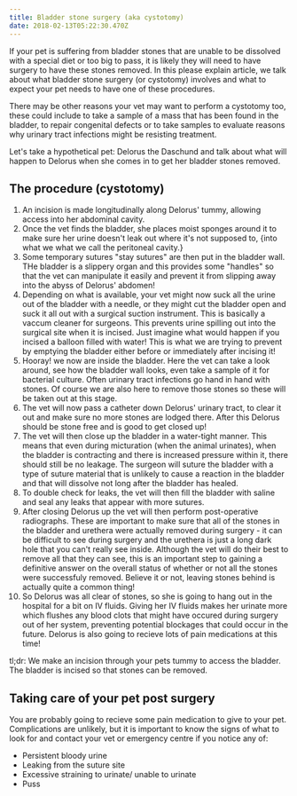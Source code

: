 ```yaml
---
title: Bladder stone surgery (aka cystotomy)
date: 2018-02-13T05:22:30.470Z
---
```

If your pet is suffering from bladder stones that are unable to be dissolved with a special diet or too big to pass, it is likely they will need to have surgery to have these stones removed. In this please explain article, we talk about what bladder stone surgery (or cystotomy) involves and what to expect your pet needs to have one of these procedures. 

There may be other reasons your vet may want to perform a cystotomy too, these could include to take a sample of a mass that has been found in the bladder, to repair congenital defects or to take samples to evaluate reasons why urinary tract infections might be resisting treatment. 

Let's take a hypothetical pet: Delorus the Daschund and talk about what will happen to Delorus when she comes in to get her bladder stones removed.

## The procedure (cystotomy)
1. An incision is made longitudinally along Delorus' tummy, allowing access into her abdominal cavity.   
2. Once the vet finds the bladder, she places moist sponges around it to make sure her urine doesn't leak out where it's not supposed to, {into what we what we call the peritoneal cavity.}
3. Some temporary sutures "stay sutures" are then put in the bladder wall. THe bladder is a slippery organ and this provides some "handles" so that the vet can manipulate it easily and prevent it from slipping away into the abyss of Delorus' abdomen! 
4. Depending on what is available, your vet might now suck all the urine out of the bladder with a needle, or they might cut the bladder open and suck it all out with a surgical suction instrument. This is basically a vaccum cleaner for surgeons. This prevents urine spilling out into the surgical site when it is incised. Just imagine what would happen if you incised a balloon filled with water! This is what we are trying to prevent by emptying the bladder either before or immediately after incising it!
5.  Hooray! we now are inside the bladder. Here the vet can take a look around, see how the bladder wall looks, even take a sample of it for bacterial culture. Often urinary tract infections go hand in hand with stones. Of course we are also here to remove those stones so these will be taken out at this stage. 
6. The vet will now pass a catheter down Delorus' urinary tract, to clear it out and make sure no more stones are lodged there. After this Delorus should be stone free and is good to get closed up! 
7. The vet will then close up the bladder in a water-tight manner. This means that even during micturation (when the animal urinates), when the bladder is contracting and there is increased pressure within it, there should still be no leakage. The surgeon will suture the bladder with a type of suture material that is unlikely to cause a reaction in the bladder and that will dissolve not long after the bladder has healed. 
8. To double check for leaks, the vet will then fill the bladder with saline and seal any leaks that appear with more sutures.
9. After closing Delorus up the vet will then perform post-operative radiographs. These are important to make sure that all of the stones in the bladder and urethera were actually removed during surgery - it can be difficult to see during surgery and the urethera is just a long dark hole that you can't really see inside. Although the vet will do their best to remove all that they can see, this is an important step to gaining a definitive answer on the overall status of whether or not all the stones were successfuly removed. Believe it or not, leaving stones behind is actually quite a common thing! 
10. So Delorus was all clear of stones, so she is going to hang out in the hospital for a bit on IV fluids. Giving her IV fluids makes her urinate more which flushes any blood clots that might have occured during surgery out of her system, preventing potential blockages that could occur in the future. Delorus is also going to recieve lots of pain medications at this time!

tl;dr: We make an incision through your pets tummy to access the bladder. The bladder is incised so that stones can be removed.

## Taking care of your pet post surgery
You are probably going to recieve some pain medication to give to your pet.
Complications are unlikely, but it is important to know the signs of what to look for and contact your vet or emergency centre if you notice any of:
* Persistent bloody urine
* Leaking from the suture site 
* Excessive straining to urinate/ unable to urinate 
* Puss 




